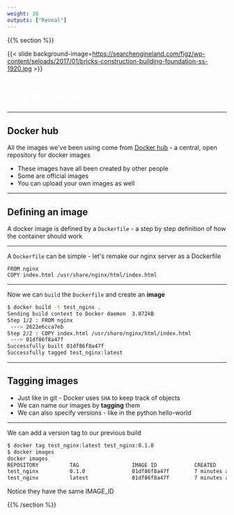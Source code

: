 ```yaml
---
weight: 30
outputs: ["Reveal"]
---
```


{{% section %}}

{{< slide background-image=https://searchengineland.com/figz/wp-content/seloads/2017/01/bricks-construction-building-foundation-ss-1920.jpg >}}

<h1 style="color: white">Docker build</h1>

---

## Docker hub

All the images we've been using come from [Docker hub](https://hub.docker.com/) - a central, open repository for docker images

- These images have all been created by other people
- Some are official images
- You can upload your own images as well


---

## Defining an image

A docker image is defined by a `Dockerfile` - a step by step definition of how the container should work

---

A `Dockerfile` can be simple - let's remake our nginx server as a Dockerfile

```docker
FROM nginx
COPY index.html /usr/share/nginx/html/index.html
```

---

Now we can `build` the `Dockerfile` and create an **image**

```bash
$ docker build -t test_nginx .
Sending build context to Docker daemon  3.072kB
Step 1/2 : FROM nginx
 ---> 2622e6cca7eb
Step 2/2 : COPY index.html /usr/share/nginx/html/index.html
 ---> 01df86f8a47f
Successfully built 01df86f8a47f
Successfully tagged test_nginx:latest
```

---

## Tagging images

- Just like in git - Docker uses `SHA` to keep track of objects
- We can name our images by **tagging** them
- We can also specify versions - like in the python hello-world

---

We can add a version tag to our previous build

```bash
$ docker tag test_nginx:latest test_nginx:0.1.0
$ docker images
docker images
REPOSITORY          TAG                 IMAGE ID            CREATED             SIZE
test_nginx          0.1.0               01df86f8a47f        7 minutes ago       132MB
test_nginx          latest              01df86f8a47f        7 minutes ago       132MB
```

<p class="fragment">Notice they have the same IMAGE_ID</p>


{{% /section %}}